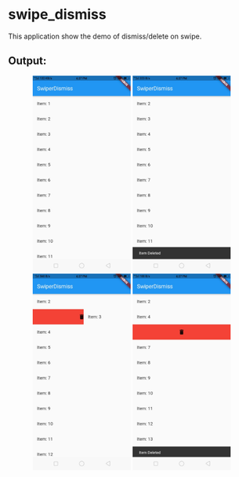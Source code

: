 # swipe_dismiss

This application show the demo of dismiss/delete on swipe. 

## Output:

<p align="center">
<img src="https://github.com/MeetSuvariya25/WCMC_AppDevelopment/blob/main/swipe_dismiss/SD1.jpeg" width="200" height="400" />
<img src="https://github.com/MeetSuvariya25/WCMC_AppDevelopment/blob/main/swipe_dismiss/SD2.jpeg" width="200" height="400" />
<img src="https://github.com/MeetSuvariya25/WCMC_AppDevelopment/blob/main/swipe_dismiss/SD3.jpeg" width="200" height="400" />
<img src="https://github.com/MeetSuvariya25/WCMC_AppDevelopment/blob/main/swipe_dismiss/SD4.jpeg" width="200" height="400" />
</p>
